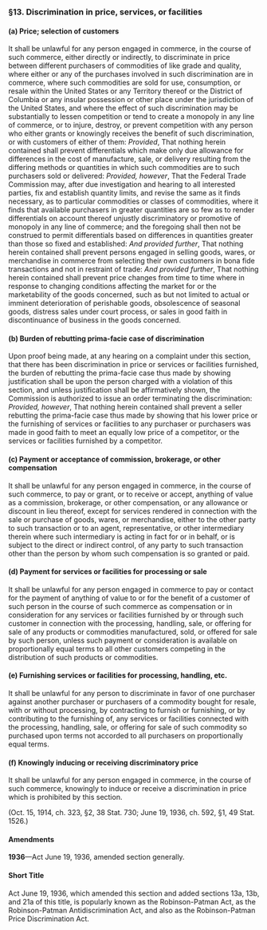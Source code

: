 ### §13. Discrimination in price, services, or facilities ###

#### (a) Price; selection of customers ####

It shall be unlawful for any person engaged in commerce, in the course of such commerce, either directly or indirectly, to discriminate in price between different purchasers of commodities of like grade and quality, where either or any of the purchases involved in such discrimination are in commerce, where such commodities are sold for use, consumption, or resale within the United States or any Territory thereof or the District of Columbia or any insular possession or other place under the jurisdiction of the United States, and where the effect of such discrimination may be substantially to lessen competition or tend to create a monopoly in any line of commerce, or to injure, destroy, or prevent competition with any person who either grants or knowingly receives the benefit of such discrimination, or with customers of either of them: *Provided*, That nothing herein contained shall prevent differentials which make only due allowance for differences in the cost of manufacture, sale, or delivery resulting from the differing methods or quantities in which such commodities are to such purchasers sold or delivered: *Provided, however*, That the Federal Trade Commission may, after due investigation and hearing to all interested parties, fix and establish quantity limits, and revise the same as it finds necessary, as to particular commodities or classes of commodities, where it finds that available purchasers in greater quantities are so few as to render differentials on account thereof unjustly discriminatory or promotive of monopoly in any line of commerce; and the foregoing shall then not be construed to permit differentials based on differences in quantities greater than those so fixed and established: *And provided further*, That nothing herein contained shall prevent persons engaged in selling goods, wares, or merchandise in commerce from selecting their own customers in bona fide transactions and not in restraint of trade: *And provided further*, That nothing herein contained shall prevent price changes from time to time where in response to changing conditions affecting the market for or the marketability of the goods concerned, such as but not limited to actual or imminent deterioration of perishable goods, obsolescence of seasonal goods, distress sales under court process, or sales in good faith in discontinuance of business in the goods concerned.

#### (b) Burden of rebutting prima-facie case of discrimination ####

Upon proof being made, at any hearing on a complaint under this section, that there has been discrimination in price or services or facilities furnished, the burden of rebutting the prima-facie case thus made by showing justification shall be upon the person charged with a violation of this section, and unless justification shall be affirmatively shown, the Commission is authorized to issue an order terminating the discrimination: *Provided, however*, That nothing herein contained shall prevent a seller rebutting the prima-facie case thus made by showing that his lower price or the furnishing of services or facilities to any purchaser or purchasers was made in good faith to meet an equally low price of a competitor, or the services or facilities furnished by a competitor.

#### (c) Payment or acceptance of commission, brokerage, or other compensation ####

It shall be unlawful for any person engaged in commerce, in the course of such commerce, to pay or grant, or to receive or accept, anything of value as a commission, brokerage, or other compensation, or any allowance or discount in lieu thereof, except for services rendered in connection with the sale or purchase of goods, wares, or merchandise, either to the other party to such transaction or to an agent, representative, or other intermediary therein where such intermediary is acting in fact for or in behalf, or is subject to the direct or indirect control, of any party to such transaction other than the person by whom such compensation is so granted or paid.

#### (d) Payment for services or facilities for processing or sale ####

It shall be unlawful for any person engaged in commerce to pay or contact for the payment of anything of value to or for the benefit of a customer of such person in the course of such commerce as compensation or in consideration for any services or facilities furnished by or through such customer in connection with the processing, handling, sale, or offering for sale of any products or commodities manufactured, sold, or offered for sale by such person, unless such payment or consideration is available on proportionally equal terms to all other customers competing in the distribution of such products or commodities.

#### (e) Furnishing services or facilities for processing, handling, etc. ####

It shall be unlawful for any person to discriminate in favor of one purchaser against another purchaser or purchasers of a commodity bought for resale, with or without processing, by contracting to furnish or furnishing, or by contributing to the furnishing of, any services or facilities connected with the processing, handling, sale, or offering for sale of such commodity so purchased upon terms not accorded to all purchasers on proportionally equal terms.

#### (f) Knowingly inducing or receiving discriminatory price ####

It shall be unlawful for any person engaged in commerce, in the course of such commerce, knowingly to induce or receive a discrimination in price which is prohibited by this section.

(Oct. 15, 1914, ch. 323, §2, 38 Stat. 730; June 19, 1936, ch. 592, §1, 49 Stat. 1526.)

#### Amendments ####

**1936**—Act June 19, 1936, amended section generally.

#### Short Title ####

Act June 19, 1936, which amended this section and added sections 13a, 13b, and 21a of this title, is popularly known as the Robinson-Patman Act, as the Robinson-Patman Antidiscrimination Act, and also as the Robinson-Patman Price Discrimination Act.